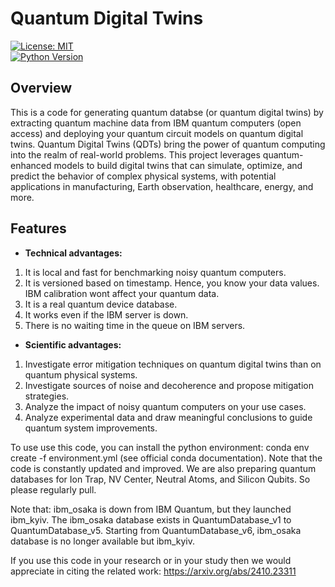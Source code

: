 # **Quantum Digital Twins**

[![License: MIT](https://img.shields.io/badge/License-MIT-green.svg)](LICENSE)  
[![Python Version](https://img.shields.io/badge/python-3.9%2B-blue)](https://www.python.org/downloads/)

## **Overview**

This is a code for generating quantum databse (or quantum digital twins) by extracting quantum machine data from IBM quantum computers (open access) and deploying your quantum circuit models on quantum digital twins. Quantum Digital Twins (QDTs) bring the power of quantum computing into the realm of real-world problems. This project leverages quantum-enhanced models to build digital twins that can simulate, optimize, and predict the behavior of complex physical systems, with potential applications in manufacturing, Earth observation, healthcare, energy, and more.

## **Features**

- **Technical advantages:**
1. It is local and fast for benchmarking noisy quantum computers.
2. It is versioned based on timestamp. Hence, you know your data values. IBM calibration wont affect your quantum data. 
3. It is a real quantum device database.
4. It works even if the IBM server is down.
5. There is no waiting time in the queue on IBM servers.

- **Scientific advantages:**
1. Investigate error mitigation techniques on quantum digital twins than on quantum physical systems.
2. Investigate sources of noise and decoherence and propose mitigation strategies.
3. Analyze the impact of noisy quantum computers on your use cases.
4. Analyze experimental data and draw meaningful conclusions to guide quantum system improvements.
   
To use use this code, you can install the python environment: conda env create -f environment.yml (see official conda documentation). Note that the code is constantly updated and improved. We are also preparing quantum databases for Ion Trap, NV Center, Neutral Atoms, and Silicon Qubits. So please regularly pull.

Note that: ibm_osaka is down from IBM Quantum, but they launched ibm_kyiv. The ibm_osaka database exists in QuantumDatabase_v1 to QuantumDatabase_v5. Starting from QuantumDatabase_v6, ibm_osaka database is no longer available but ibm_kyiv.   

If you use this code in your research or in your study then we would appreciate in citing the related work:
https://arxiv.org/abs/2410.23311

